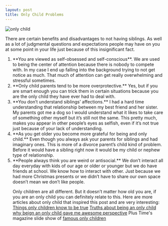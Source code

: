 ```yaml
---
layout: post
title: Only Child Problems
---
```


![only child](http://www.baroness.co/wordpress/wp-content/uploads/2014/03/child-rules.jpg)

There are certain benefits and disadvantages to not having siblings. As well as a lot of judgmental questions and expectations people may have on you at some point in your life just because of this insignificant fact. 


<ol>

<li>**You are viewed as self-obsessed and self-conscious**. We are used to being the center of attention because there is nobody to compete with. In my case I end up falling into the background trying to not get notice as much. That much of attention can get really overwhelming and stressful sometimes.</li>

<li>**Only child parents tend to be more overprotective.** Yes, but if you are smart enough you can trick them in certain situations because you are the only child they have ever had to deal with.</li>

<li>**You don’t understand siblings’ affections.** I had a hard time understanding that relationship between my best friend and her sister. My parents got me a dog so I would understand what it likes to take care of something other myself but it’s still not the same. This pretty much, makes you appear in other people’s eyes as selfish, even if it’s not true just because of your lack of understanding.</li>

<li>**As you get older you become more grateful for being and only child.** Even though you always ask your parents for siblings and had imaginary ones. This is more of a divorce parent’s child kind of problem. Before it would have a sibling right now it would be my child or nephew type of relationship.</li>

<li>**People always think you are weird or antisocial.** We don’t interact all day everyday with kids of our age or older or younger but we do have friends at school. We know how to interact with other. Just because we had more Christmas presents or we didn’t have to share our own space doesn’t mean we don’t like people. </li>



Only children are all different. But it doesn’t matter how old you are, if you are an only child you can definitely relate to this. Here are more articles about only child that inspired this post and are very interesting: [Things only children know to be true](http://thoughtcatalog.com/emory-ann/2014/03/32-things-only-children-know-to-be-true/)
[Truths about being an only child](http://thoughtcatalog.com/ted-pillow/2012/09/21-truths-about-being-an-only-child/)
[why beign an only child gave me awesome perspective](http://thoughtcatalog.com/josh-durso/2014/04/why-being-an-only-child-gave-me-awesome-perspective/)
Plus Time's magazine slide show of [famous only children](http://thoughtcatalog.files.wordpress.com/2014/07/shutterstock_187521356-1.jpg?w=786&h=608)

